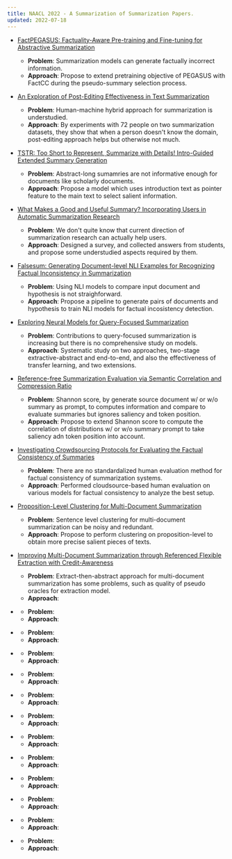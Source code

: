 ```yaml
---
title: NAACL 2022 - A Summarization of Summarization Papers.
updated: 2022-07-18
---
```



- [FactPEGASUS: Factuality-Aware Pre-training and Fine-tuning for Abstractive Summarization](https://aclanthology.org/2022.naacl-main.74)
  - **Problem**: Summarization models can generate factually incorrect information.
  - **Approach**: Propose to extend pretraining objective of PEGASUS with FactCC during the pseudo-summary selection process.

- [An Exploration of Post-Editing Effectiveness in Text Summarization](https://aclanthology.org/2022.naacl-main.35)
  - **Problem**: Human-machine hybrid approach for summarization is understudied.
  - **Approach**: By experiments with 72 people on two summarization datasets, they show that when a person doesn't know the domain, post-editing approach helps but otherwise not much.

- [TSTR: Too Short to Represent, Summarize with Details! Intro-Guided Extended Summary Generation](https://aclanthology.org/2022.naacl-main.25)
  - **Problem**: Abstract-long sumamries are not informative enough for documents like scholarly documents.
  - **Approach**: Propose a model which uses introduction text as pointer feature to the main text to select salient information.

- [What Makes a Good and Useful Summary? Incorporating Users in Automatic Summarization Research](https://aclanthology.org/2022.naacl-main.4)
  - **Problem**: We don't quite know that current direction of summarization research can actually help users.
  - **Approach**: Designed a survey, and collected answers from students, and propose some understudied aspects required by them.

- [Falsesum: Generating Document-level NLI Examples for Recognizing Factual Inconsistency in Summarization](https://aclanthology.org/2022.naacl-main.199)
  - **Problem**: Using NLI models to compare input document and hypothesis is not straighforward.
  - **Approach**: Propose a pipeline to generate pairs of documents and hypothesis to train NLI models for factual incosistency detection.

- [Exploring Neural Models for Query-Focused Summarization](https://aclanthology.org/2022.findings-naacl.109)
  - **Problem**: Contributions to query-focused summarization is increasing but there is no comprehensive study on models.
  - **Approach**: Systematic study on two approaches, two-stage extractive-abstract and end-to-end, and also the effectiveness of transfer learning, and two extensions.

- [Reference-free Summarization Evaluation via Semantic Correlation and Compression Ratio](https://aclanthology.org/2022.naacl-main.153)
  - **Problem**: Shannon score, by generate source document w/ or w/o summary as prompt, to computes information and compare to evaluate summaries but ignores saliency and token position.
  - **Approach**: Propose to extend Shannon score to compute the correlation of distributions w/ or w/o summary prompt to take saliency adn token position into account.

- [Investigating Crowdsourcing Protocols for Evaluating the Factual Consistency of Summaries](https://aclanthology.org/2022.naacl-main.417)
  - **Problem**: There are no standardalized human evaluation method for factual consistency of summarization systems.
  - **Approach**: Performed cloudsource-based human evaluation on various models for factual consistency to analyze the best setup.

- [Proposition-Level Clustering for Multi-Document Summarization](https://aclanthology.org/2022.naacl-main.128)
  - **Problem**: Sentence level clustering for multi-document summarization can be noisy and redundant.
  - **Approach**: Propose to perform clustering on proposition-level to obtain more precise salient pieces of texts.

- [Improving Multi-Document Summarization through Referenced Flexible Extraction with Credit-Awareness](https://aclanthology.org/2022.naacl-main.120)
  - **Problem**: Extract-then-abstract approach for multi-document summarization has some problems, such as quality of pseudo oracles for extraction model.
  - **Approach**: 

- []()
  - **Problem**: 
  - **Approach**: 

- []()
  - **Problem**: 
  - **Approach**: 

- []()
  - **Problem**: 
  - **Approach**: 

- []()
  - **Problem**: 
  - **Approach**: 

- []()
  - **Problem**: 
  - **Approach**: 

- []()
  - **Problem**: 
  - **Approach**: 

- []()
  - **Problem**: 
  - **Approach**: 

- []()
  - **Problem**: 
  - **Approach**: 

- []()
  - **Problem**: 
  - **Approach**: 

- []()
  - **Problem**: 
  - **Approach**: 

- []()
  - **Problem**: 
  - **Approach**: 

- []()
  - **Problem**: 
  - **Approach**: 
